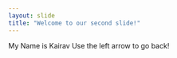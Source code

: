 ```yaml
---
layout: slide
title: "Welcome to our second slide!"
---
```

My Name is Kairav
Use the left arrow to go back!
